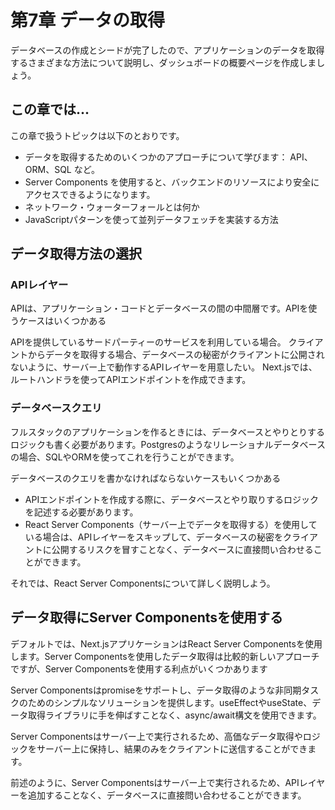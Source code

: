 # 第7章 データの取得
データベースの作成とシードが完了したので、アプリケーションのデータを取得するさまざまな方法について説明し、ダッシュボードの概要ページを作成しましょう。

## この章では...

この章で扱うトピックは以下のとおりです。

* データを取得するためのいくつかのアプローチについて学びます： API、ORM、SQL など。
* Server Components を使用すると、バックエンドのリソースにより安全にアクセスできるようになります。
* ネットワーク・ウォーターフォールとは何か
* JavaScriptパターンを使って並列データフェッチを実装する方法

## データ取得方法の選択
### APIレイヤー
APIは、アプリケーション・コードとデータベースの間の中間層です。APIを使うケースはいくつかある

APIを提供しているサードパーティーのサービスを利用している場合。
クライアントからデータを取得する場合、データベースの秘密がクライアントに公開されないように、サーバー上で動作するAPIレイヤーを用意したい。
Next.jsでは、ルートハンドラを使ってAPIエンドポイントを作成できます。

### データベースクエリ
フルスタックのアプリケーションを作るときには、データベースとやりとりするロジックも書く必要があります。Postgresのようなリレーショナルデータベースの場合、SQLやORMを使ってこれを行うことができます。

データベースのクエリを書かなければならないケースもいくつかある

* APIエンドポイントを作成する際に、データベースとやり取りするロジックを記述する必要があります。
* React Server Components（サーバー上でデータを取得する）を使用している場合は、APIレイヤーをスキップして、データベースの秘密をクライアントに公開するリスクを冒すことなく、データベースに直接問い合わせることができます。

それでは、React Server Componentsについて詳しく説明しよう。

## データ取得にServer Componentsを使用する
デフォルトでは、Next.jsアプリケーションはReact Server Componentsを使用します。Server Componentsを使用したデータ取得は比較的新しいアプローチですが、Server Componentsを使用する利点がいくつかあります

Server Componentsはpromiseをサポートし、データ取得のような非同期タスクのためのシンプルなソリューションを提供します。useEffectやuseState、データ取得ライブラリに手を伸ばすことなく、async/await構文を使用できます。

Server Componentsはサーバー上で実行されるため、高価なデータ取得やロジックをサーバー上に保持し、結果のみをクライアントに送信することができます。

前述のように、Server Componentsはサーバー上で実行されるため、APIレイヤーを追加することなく、データベースに直接問い合わせることができます。
